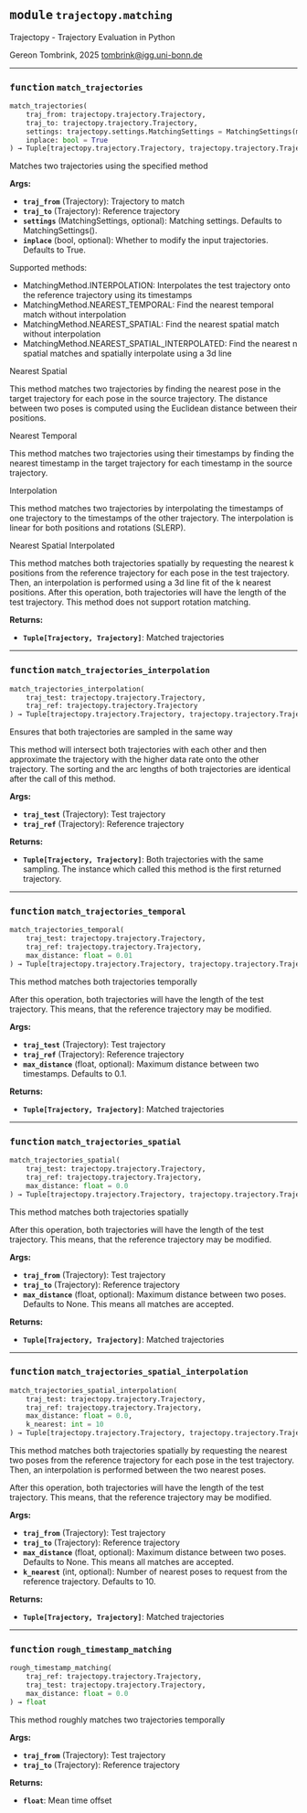 
## <kbd>module</kbd> `trajectopy.matching`
Trajectopy - Trajectory Evaluation in Python 

Gereon Tombrink, 2025 tombrink@igg.uni-bonn.de 


---

### <kbd>function</kbd> `match_trajectories`

```python
match_trajectories(
    traj_from: trajectopy.trajectory.Trajectory,
    traj_to: trajectopy.trajectory.Trajectory,
    settings: trajectopy.settings.MatchingSettings = MatchingSettings(method=<MatchingMethod.INTERPOLATION: 'interpolation'>, max_time_diff=0.01, max_distance=0.0, k_nearest=10),
    inplace: bool = True
) → Tuple[trajectopy.trajectory.Trajectory, trajectopy.trajectory.Trajectory]
```

Matches two trajectories using the specified method 



**Args:**
 
 - <b>`traj_from`</b> (Trajectory):  Trajectory to match 
 - <b>`traj_to`</b> (Trajectory):  Reference trajectory 
 - <b>`settings`</b> (MatchingSettings, optional):  Matching settings. Defaults to MatchingSettings(). 
 - <b>`inplace`</b> (bool, optional):  Whether to modify the input trajectories. Defaults to True. 

Supported methods: 


- MatchingMethod.INTERPOLATION: Interpolates the test trajectory onto the reference trajectory using its timestamps 
- MatchingMethod.NEAREST_TEMPORAL: Find the nearest temporal match without interpolation 
- MatchingMethod.NEAREST_SPATIAL: Find the nearest spatial match without interpolation 
- MatchingMethod.NEAREST_SPATIAL_INTERPOLATED: Find the nearest n spatial matches and spatially interpolate using a 3d line 

Nearest Spatial 

This method matches two trajectories by finding the nearest pose in the target trajectory for each pose in the source trajectory. The distance between two poses is computed using the Euclidean distance between their positions. 

Nearest Temporal 

This method matches two trajectories using their timestamps by finding the nearest timestamp in the target trajectory for each timestamp in the source trajectory. 

Interpolation 

This method matches two trajectories by interpolating the timestamps of one trajectory to the timestamps of the other trajectory. The interpolation is linear for both positions and rotations (SLERP). 

Nearest Spatial Interpolated 

This method matches both trajectories spatially by requesting the nearest k positions from the reference trajectory for each pose in the test trajectory. Then, an interpolation is performed using a 3d line fit of the k nearest positions. After this operation, both trajectories will have the length of the test trajectory. This method does not support rotation matching. 



**Returns:**
 
 - <b>`Tuple[Trajectory, Trajectory]`</b>:  Matched trajectories 


---

### <kbd>function</kbd> `match_trajectories_interpolation`

```python
match_trajectories_interpolation(
    traj_test: trajectopy.trajectory.Trajectory,
    traj_ref: trajectopy.trajectory.Trajectory
) → Tuple[trajectopy.trajectory.Trajectory, trajectopy.trajectory.Trajectory]
```

Ensures that both trajectories are sampled in the same way 

This method will intersect both trajectories with each other and then approximate the trajectory with the higher data rate onto the other trajectory. The sorting and the arc lengths of both trajectories are identical after the call of this method. 



**Args:**
 
 - <b>`traj_test`</b> (Trajectory):  Test trajectory 
 - <b>`traj_ref`</b> (Trajectory):  Reference trajectory 



**Returns:**
 
 - <b>`Tuple[Trajectory, Trajectory]`</b>:  Both trajectories with the  same sampling. The instance  which called this method is  the first returned trajectory. 


---

### <kbd>function</kbd> `match_trajectories_temporal`

```python
match_trajectories_temporal(
    traj_test: trajectopy.trajectory.Trajectory,
    traj_ref: trajectopy.trajectory.Trajectory,
    max_distance: float = 0.01
) → Tuple[trajectopy.trajectory.Trajectory, trajectopy.trajectory.Trajectory]
```

This method matches both trajectories temporally 

After this operation, both trajectories will have the length of the test trajectory. This means, that the reference trajectory may be modified. 



**Args:**
 
 - <b>`traj_test`</b> (Trajectory):  Test trajectory 
 - <b>`traj_ref`</b> (Trajectory):  Reference trajectory 
 - <b>`max_distance`</b> (float, optional):  Maximum distance between two timestamps.  Defaults to 0.1. 



**Returns:**
 
 - <b>`Tuple[Trajectory, Trajectory]`</b>:  Matched trajectories 


---

### <kbd>function</kbd> `match_trajectories_spatial`

```python
match_trajectories_spatial(
    traj_test: trajectopy.trajectory.Trajectory,
    traj_ref: trajectopy.trajectory.Trajectory,
    max_distance: float = 0.0
) → Tuple[trajectopy.trajectory.Trajectory, trajectopy.trajectory.Trajectory]
```

This method matches both trajectories spatially 

After this operation, both trajectories will have the length of the test trajectory. This means, that the reference trajectory may be modified. 



**Args:**
 
 - <b>`traj_from`</b> (Trajectory):  Test trajectory 
 - <b>`traj_to`</b> (Trajectory):  Reference trajectory 
 - <b>`max_distance`</b> (float, optional):  Maximum distance between two poses.  Defaults to None. This means all  matches are accepted. 



**Returns:**
 
 - <b>`Tuple[Trajectory, Trajectory]`</b>:  Matched trajectories 


---

### <kbd>function</kbd> `match_trajectories_spatial_interpolation`

```python
match_trajectories_spatial_interpolation(
    traj_test: trajectopy.trajectory.Trajectory,
    traj_ref: trajectopy.trajectory.Trajectory,
    max_distance: float = 0.0,
    k_nearest: int = 10
) → Tuple[trajectopy.trajectory.Trajectory, trajectopy.trajectory.Trajectory]
```

This method matches both trajectories spatially by requesting the nearest two poses from the reference trajectory for each pose in the test trajectory. Then, an interpolation is performed between the two nearest poses. 

After this operation, both trajectories will have the length of the test trajectory. This means, that the reference trajectory may be modified. 



**Args:**
 
 - <b>`traj_from`</b> (Trajectory):  Test trajectory 
 - <b>`traj_to`</b> (Trajectory):  Reference trajectory 
 - <b>`max_distance`</b> (float, optional):  Maximum distance between two poses.  Defaults to None. This means all  matches are accepted. 
 - <b>`k_nearest`</b> (int, optional):  Number of nearest poses to request from  the reference trajectory. Defaults to 10. 



**Returns:**
 
 - <b>`Tuple[Trajectory, Trajectory]`</b>:  Matched trajectories 


---

### <kbd>function</kbd> `rough_timestamp_matching`

```python
rough_timestamp_matching(
    traj_ref: trajectopy.trajectory.Trajectory,
    traj_test: trajectopy.trajectory.Trajectory,
    max_distance: float = 0.0
) → float
```

This method roughly matches two trajectories temporally 

**Args:**
 
 - <b>`traj_from`</b> (Trajectory):  Test trajectory 
 - <b>`traj_to`</b> (Trajectory):  Reference trajectory 



**Returns:**
 
 - <b>`float`</b>:  Mean time offset 


